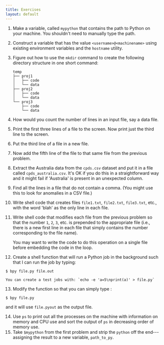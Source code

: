 ```yaml
---
title: Exercises
layout: default
---
```



1.  Make a variable, called `mypython` that contains the path to Python
    on your machine. You shouldn't need to manually type the path.
2.  Construct a variable that has the value `<username>@<machinename>` using
    existing environment variables and the `hostname` utility.
3.  Figure out how to use the `mkdir` command to create the following
    directory structure in one short command:


        temp
        ├── proj1
        │   ├── code
        │   └── data
        ├── proj2
        │   ├── code
        │   └── data
        └── proj3
            ├── code
            └── data


4.  How would you count the number of lines in an input file, say a data
    file.
5.  Print the first three lines of a file to the screen. Now print just
    the third line to the screen.
6.  Put the third line of a file in a new file.
7.  Now add the fifth line of the file to that same file from the
    previous problem.
8.  Extract the Australia data from the `cpds.csv` dataset and put it in
    a file called `cpds_australia.csv`. It's OK if you do this in a
    straightforward way and it might fail if 'Australia' is present in
    an unexpected column.
9.  Find all the lines in a file that do not contain a comma. (You might
    use this to look for anomalies in a CSV file.)
10. Write shell code that creates files `file1.txt`, `file2.txt`,
    `file3.txt`, etc., with the word 'blah' as the only line in each
    file.
11. Write shell code that modifies each file from the previous problem
    so that the number `1`, `2`, `3`, etc. is prepended to the
    appropriate file (i.e., there is a new first line in each file that
    simply contains the number corresponding to the file name).

    You may want to write the code to do this operation on a single file
    before embedding the code in the loop.

12. Create a shell function that will run a Python job in the background
    such that I can run the job by typing:

```bash
$ bpy file.py file.out
```

    You can create a test jobs with: `echo -e 'a=5\nprint(a)' > file.py`

13. Modify the function so that you can simply type :

```
$ bpy file.py
```

and it will use `file.pyout` as the output file.

14. Use `ps` to print out all the processes on the machine with
    information on memory and CPU use and sort the output of `ps` in
    decreasing order of memory use.
15. Take `$mypython` from the first problem and strip the `python` off
    the end---assigning the result to a new variable, `path_to_py`.

